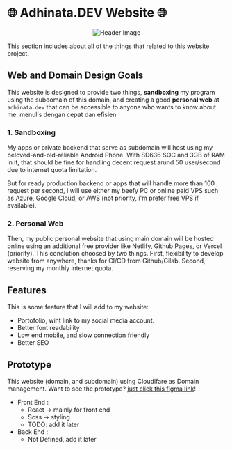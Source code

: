 # 🌐 Adhinata.DEV Website 🌐

<div align="center">

![Header Image](https://i.imgur.com/i1unIKO.png)

</div>

This section includes about all of the things that related to this website project.

## Web and Domain Design Goals

This website is designed to provide two things, **sandboxing** my program using the subdomain of this domain, and creating a good **personal web** at `adhinata.dev` that can be accessible to anyone who wants to know about me.
menulis dengan cepat dan efisien

### 1. Sandboxing

My apps or private backend that serve as subdomain will host using my beloved-and-old-reliable Android Phone. With SD636 SOC and 3GB of RAM in it, that should be fine for handling decent request arund 50 user/second due to internet quota limitation.

But for ready production backend or apps that will handle more than 100 request per second, I will use either my beefy PC or online paid VPS such as Azure, Google Cloud, or AWS (not priority, i'm prefer free VPS if available).

### 2. Personal Web

Then, my public personal website that using main domain will be hosted online using an additional free provider like Netlify, Github Pages, or Vercel (priority). This conclution choosed by two things. First, flexibility to develop website from anywhere, thanks for CI/CD from Github/Gilab. Second, reserving my monthly internet quota.

## Features

This is some feature that I will add to my website:

- Portofolio, wiht link to my social media account.
- Better font readability
- Low end mobile, and slow connection friendly
- Better SEO

## Prototype

This website (domain, and subdomain) using Cloudlfare as Domain management.
Want to see the prototype? [just click this figma link](https://www.figma.com/file/WBoUkdcb0IzCNZtGtgJxN6/adhinata.dev?node-id=952%3A2)!

- Front End :
  - React -> mainly for front end
  - Scss -> styling
  - TODO: add it later
- Back End :
  - Not Defined, add it later
